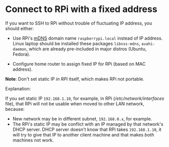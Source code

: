 # Connect to RPi with a fixed address

If you want to SSH to RPi without trouble of fluctuating IP address, you should either:

- Use RPi's [mDNS](https://en.wikipedia.org/wiki/Multicast_DNS) domain name `raspberrypi.local` instead of IP address. Linux laptop should be installed these packages `libnss-mdns`, `avahi-daemon`, which are already pre-included in major distros (Ubuntu, Fedora).

- Configure home router to assign fixed IP for RPi (based on MAC address).

**Note**: Don't set static IP _in RPi_ itself, which makes RPi not portable.

Explanation:

If you set static IP `192.168.1.10`, for example, in RPi (_/etc/network/interfaces_ file), that RPi will not be usable when moved to other LAN network, because:

- New network may be in different subnet, `192.168.0.x`, for example.
- The RPi's static IP may be conflict with an IP managed by that network's DHCP server. DHCP server doesn't know that RPi takes `192.168.1.10`, it will try to give that IP to another client machine and that makes _both_ machines not work.

